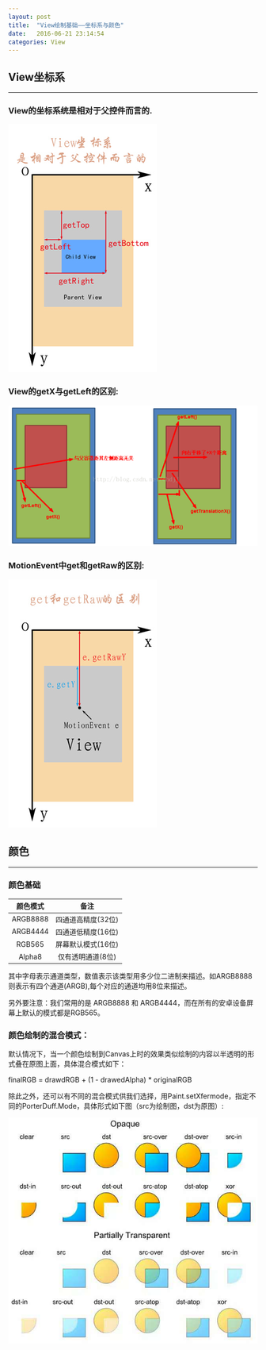 ```yaml
---
layout: post
title:  "View绘制基础——坐标系与颜色"
date:   2016-06-21 23:14:54
categories: View
---
```


## View坐标系
--------------

### View的坐标系统是相对于父控件而言的.
![view_axis](https://github.com/Softcloud88/softcloud88.github.io/blob/master/res/2016-06-22/view_axis.jpg?raw=true)

### View的getX与getLeft的区别:

![view_getX_getLeft](https://github.com/Softcloud88/softcloud88.github.io/blob/master/res/2016-06-22/view_getX_getLeft.png?raw=true)

### MotionEvent中get和getRaw的区别:

![motion_axis](https://github.com/Softcloud88/softcloud88.github.io/blob/master/res/2016-06-22/motion_axis.jpg?raw=true)

## 颜色
----------------

### 颜色基础

|颜色模式|备注|
|:-:|:-:|
|ARGB8888|四通道高精度(32位)|
|ARGB4444|四通道低精度(16位)|
|RGB565|屏幕默认模式(16位)|
|Alpha8|仅有透明通道(8位)|

其中字母表示通道类型，数值表示该类型用多少位二进制来描述。如ARGB8888则表示有四个通道(ARGB),每个对应的通道均用8位来描述。

另外要注意：我们常用的是 ARGB8888 和 ARGB4444，而在所有的安卓设备屏幕上默认的模式都是RGB565。

### 颜色绘制的混合模式：

默认情况下，当一个颜色绘制到Canvas上时的效果类似绘制的内容以半透明的形式叠在原图上面，具体混合模式如下：

finalRGB = drawdRGB + (1 - drawedAlpha) * originalRGB

除此之外，还可以有不同的混合模式供我们选择，用Paint.setXfermode，指定不同的PorterDuff.Mode，具体形式如下图（src为绘制图，dst为原图）:

![color_combine](https://github.com/Softcloud88/softcloud88.github.io/blob/master/res/2016-06-22/color_combine_strategy.jpg?raw=true)



